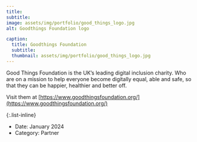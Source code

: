 ```yaml
---
title: 
subtitle: 
image: assets/img/portfolio/good_things_logo.jpg
alt: Goodthings Foundation logo

caption:
  title: Goodthings Foundation
  subtitle: 
  thumbnail: assets/img/portfolio/good_things_logo.jpg
---
```

Good Things Foundation is the UK’s leading digital inclusion charity. Who are on a mission to help everyone become digitally equal, able and safe, so that they can be happier, healthier and better off.

Visit them at [https://www.goodthingsfoundation.org/](https://www.goodthingsfoundation.org/)

{:.list-inline}
- Date: January 2024
- Category: Partner


